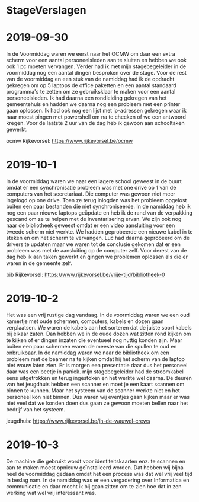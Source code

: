 # StageVerslagen

# 2019-09-30
In de Voormiddag waren we eerst naar het OCMW om daar een extra scherm voor een aantal personeelsleden aan te sluiten en hebben we ook ook 1 pc moeten vervangen.
Verder had ik met mijn stagebegeleider in de voormiddag nog een aantal dingen besproken over de stage.
Voor de rest van de voormiddag en een stuk van de namiddag had ik de opdracht gekregen om op 5 laptops
de office paketten en een aantal standaard programma's te zetten om ze gebruiksklaar te maken voor een aantal personeelsleden.
Ik had daarna een rondleiding gekregen van het gemeentehuis en hadden we daarna nog een probleem met een printer gaan oplossen.
Ik had ook nog een lijst met ip-adressen gekregen waar ik naar moest pingen met powershell om na te checken of we een antwoord kregen.
Voor de laatste 2 uur van de dag heb ik gewoon aan schooltaken gewerkt.

ocmw Rijkevorsel: https://www.rijkevorsel.be/ocmw

# 2019-10-1
In de voormiddag waren we naar een lagere school geweest in de buurt omdat er een synchronisatie probleem was met one drive op 1 van de computers van het secretariaat.
Die computer was gewoon niet meer ingelogd op one drive. Toen ze terug inlogden was het probleem opgelost buiten een paar bestanden die niet synchroniseerde.
In de namiddag heb ik nog een paar nieuwe laptops geüpdate en heb ik de rand van de verpakking gescand om ze te helpen met de inventarisering ervan.
We zijn ook nog naar de bibliotheek geweest omdat er een video aansluiting voor een tweede scherm niet werkte. We hadden geprobeerde een nieuwe kabel in te steken en
om het scherm te vervangen. Luc had daarna geprobeerd om de drivers te updaten maar we waren tot de conclusie gekomen dat er een probleem was met de aansluiting op de computer zelf.
Voor derest van de dag heb ik aan taken gewerkt en gingen we problemen oplossen als die er waren in de gemeente zelf.

bib Rijkevorsel: https://www.rijkevorsel.be/vrije-tijd/bibliotheek-0

# 2019-10-2
Het was een vrij rustige dag vandaag. In de voormiddag waren we een oud kamertje met oude schermen, computers, kabels en dozen gaan verplaatsen.
We waren de kabels aan het sorteren dat de juiste soort kabels bij elkaar zaten. Dan hebben we in de oude dozen wat zitten rond kijken om te kijken of er dingen inzaten
die eventueel nog nuttig konden zijn. Maar buiten een paar schermen waren de meeste van die spullen te oud en onbruikbaar. In de namiddag waren we naar de bibliotheek
om een probleem met de beamer na te kijken omdat hij het scherm van de laptop niet wouw laten zien. Er is morgen een presentatie daar dus het personeel daar was een beetje in paniek.
mijn stagebegeleider had de stroomkabel eens uitgetrokken en terug ingestoken en het werkte wel daarna. De deuren van het jeugdhuis hebben een scanner en moet je een kaart scannen om binnen te kunnen.
Maar het systeem van de scanner werkte niet en het personeel kon niet binnen. Dus waren wij eventjes gaan kijken maar er was niet veel dat we konden doen dus gaan ze gewoon moeten bellen
naar het bedrijf van het systeem. 

jeugdhuis: https://www.rijkevorsel.be/jh-de-wauwel-crews	

# 2019-10-3
De machine die gebruikt wordt voor identiteitskaarten enz. te scannen en aan te maken moest opnieuw geïnstalleerd worden. Dat hebben wij bijna heel
de voormiddag gedaan omdat het een process was dat wel vrij veel tijd in beslag nam. In de namiddag was er een vergadering over Informatica en communicatie en
daar mocht ik bij gaan zitten om te zien hoe dat in zen werking wat wel vrij interessant was. 
 




